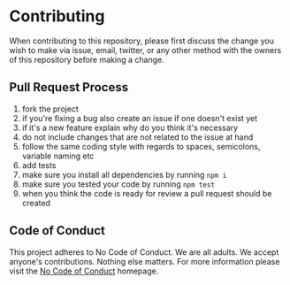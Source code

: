 # Contributing

When contributing to this repository, please first discuss the change you wish to make via
issue, email, twitter, or any other method with the owners of this repository before making a change.

## Pull Request Process

1) fork the project
2) if you're fixing a bug also create an issue if one doesn't exist yet
3) if it's a new feature explain why do you think it's necessary
4) do not include changes that are not related to the issue at hand
5) follow the same coding style with regards to spaces, semicolons, variable naming etc
6) add tests
4) make sure you install all dependencies by running `npm i`
5) make sure you tested your code by running `npm test`
6) when you think the code is ready for review a pull request should be created

## Code of Conduct

This project adheres to No Code of Conduct.  We are all adults.  We accept anyone's contributions.  Nothing else matters.
For more information please visit the [No Code of Conduct](https://github.com/domgetter/NCoC) homepage.
